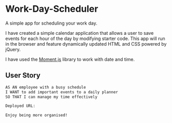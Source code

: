 # Work-Day-Scheduler
A simple app for scheduling your work day.

I have created a simple calendar application that allows a user to save events for each hour of the day by modifying starter code. This app will run in the browser and feature dynamically updated HTML and CSS powered by jQuery.

I have used the [Moment.js](https://momentjs.com/) library to work with date and time. 

## User Story

```md
AS AN employee with a busy schedule
I WANT to add important events to a daily planner
SO THAT I can manage my time effectively

Deployed URL:

Enjoy being more organised!
